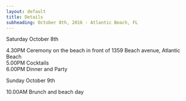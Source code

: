 ```yaml
---
layout: default
title: Details
subheading: October 8th, 2016 - Atlantic Beach, FL
---
```


Saturday October 8th

4.30PM Ceremony on the beach in front of 1359 Beach avenue, Atlantic Beach  
5.00PM Cocktails  
6.00PM Dinner and Party   



Sunday October 9th 

10.00AM Brunch and beach day
